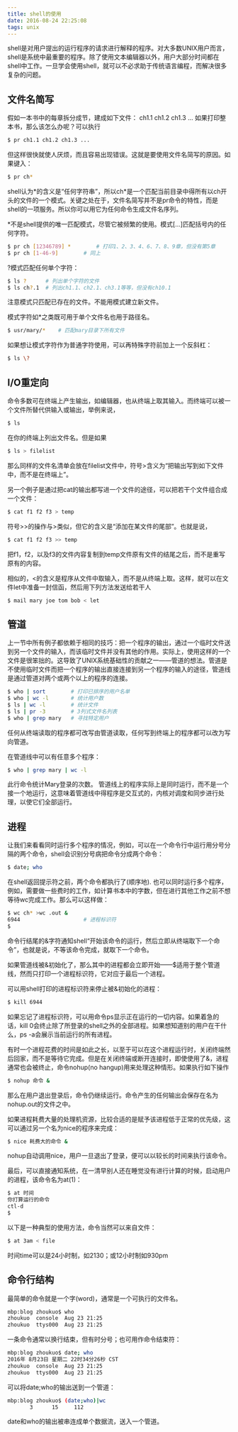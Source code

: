 ```yaml
---
title: shell的使用
date: 2016-08-24 22:25:08
tags: unix
---
```

shell是对用户提出的运行程序的请求进行解释的程序。对大多数UNIX用户而言，shell是系统中最重要的程序。除了使用文本编辑器以外，用户大部分时间都在shell中工作。一旦学会使用shell，就可以不必求助于传统语言编程，而解决很多复杂的问题。
<!--more-->

## 文件名简写
假如一本书中的每章拆分成节，建成如下文件：
ch1.1
ch1.2
ch1.3
...
如果打印整本书，那么该怎么办呢？可以执行
```bash
$ pr ch1.1 ch1.2 ch1.3 ...
```
但这样很快就使人厌烦，而且容易出现错误。这就是要使用文件名简写的原因。如果键入：
```bash
$ pr ch*
```
shell认为\*的含义是“任何字符串”，所以ch*是一个匹配当前目录中得所有以ch开头的文件的一个模式。关键之处在于，文件名简写并不是pr命令的特性，而是shell的一项服务。所以你可以用它为任何命令生成文件名序列。

\*不是shell提供的唯一匹配模式，尽管它被频繁的使用。模式[...]匹配括号内的任何字符。
```bash
$ pr ch [12346789] *		# 打印1、2、3、4、6、7、8、9章，但没有第5章
$ pr ch [1-46-9]		# 同上
```

?模式匹配任何单个字符：
```bash
$ ls ?		# 列出单个字符的文件
$ ls ch?.1	# 列出ch1.1、ch2.1、ch3.1等等，但没有ch10.1
```
注意模式只匹配已存在的文件。不能用模式建立新文件。

模式字符如\*之类既可用于单个文件名也用于路径名。
```bash
$ usr/mary/*	# 匹配mary目录下所有文件
```
如果想让模式字符作为普通字符使用，可以再特殊字符前加上一个反斜杠：
```bash
$ ls \?
```

## I/O重定向
命令多数可在终端上产生输出，如编辑器，也从终端上取其输入。而终端可以被一个文件所替代供输入或输出，举例来说，
```bash
$ ls
```
在你的终端上列出文件名。但是如果
```bash
$ ls > filelist
```
那么同样的文件名清单会放在filelist文件中，符号>含义为“把输出写到如下文件中，而不是在终端上”。

另一个例子是通过把cat的输出都写进一个文件的途径，可以把若干个文件组合成一个文件：
```bash
$ cat f1 f2 f3 > temp
```
符号>>的操作与>类似，但它的含义是“添加在某文件的尾部”。也就是说，
```bash
$ cat f1 f2 f3 >> temp
```
把f1，f2，以及f3的文件内容复制到temp文件原有文件的结尾之后，而不是重写原有的内容。

相似的，<的含义是程序从文件中取输入，而不是从终端上取。这样，就可以在文件let中准备一封信函，然后用下列方法发送给若干人
```bash
$ mail mary joe tom bob < let
```

## 管道
上一节中所有例子都依赖于相同的技巧：把一个程序的输出，通过一个临时文件送到另一个文件的输入，而该临时文件并没有其他的作用。实际上，使用这样的一个文件是很笨拙的。这导致了UNIX系统基础性的贡献之一——管道的想法。管道是不使用临时文件而把一个程序的输出直接连接到另一个程序的输入的途径，管道线是通过管道对两个或两个以上的程序的连接。
```bash
$ who | sort		# 打印已排序的用户名单
$ who | wc -l 		# 统计用户数
$ ls | wc -l 		# 统计文件
$ ls | pr -3 		# 3列式文件名列表
$ who | grep mary 	# 寻找特定用户
```
任何从终端读取的程序都可改写由管道读取，任何写到终端上的程序都可以改为写向管道。

在管道线中可以有任意多个程序：
```bash
$ who | grep mary | wc -l
```
此行命令统计Mary登录的次数。
管道线上的程序实际上是同时运行，而不是一个接一个地运行，这意味着管道线中得程序是交互式的，内核对调度和同步进行处理，以使它们全部运行。

## 进程
让我们来看看同时运行多个程序的情况，例如，可以在一个命令行中运行用分号分隔的两个命令，shell会识别分号病把命令分成两个命令：
```bash
$ date; who
```
在shell返回提示符之前，两个命令都执行了(顺序地).
也可以同时运行多个程序，例如，需要做一些费时的工作，如计算书本中的字数，但在进行其他工作之前不想等待wc完成工作。那么可以这样做：
```bash
$ wc ch* >wc .out &
6944					# 进程标识符
$
```
命令行结尾的&字符通知shell“开始该命令的运行，然后立即从终端取下一个命令”，也就是说，不等该命令完成，就取下一个命令。

如果管道线被&初始化了，那么其中的进程都会立即开始——$适用于整个管道线，然而只打印一个进程标识符，它对应于最后一个进程。

可以用shell打印的进程标识符来停止被&初始化的进程：
```bash
$ kill 6944
```
如果忘记了进程标识符，可以用命令ps显示正在运行的一切内容。如果着急的话，kill 0会终止除了所登录的shell之外的全部进程。如果想知道别的用户在干什么，ps -a会展示当前运行的所有进程。

有时一个进程花费的时间是如此之长，以至于可以在这个进程运行时，关闭终端然后回家，而不是等待它完成。但是在关闭终端或断开连接时，即使使用了&，进程通常也会被终止，命令nohup(no hangup)用来处理这种情形。如果执行如下操作
```bash
$ nohup 命令 &
```
那么在用户退出登录后，命令仍继续运行。命令产生的任何输出会保存在名为nohup.out的文件之中。

如果进程耗费大量的处理机资源，比较合适的是赋予该进程低于正常的优先级，这可以通过另一个名为nice的程序来完成：
```bash
$ nice 耗费大的命令 &
```
nohup自动调用nice，用户一旦退出了登录，便可以以较长的时间来执行该命令。

最后，可以直接通知系统，在一清早别人还在睡觉没有进行计算的时候，启动用户的进程，该命令名为at(1)：
```bash
$ at 时间
你打算运行的命令
ctl-d
$
```
以下是一种典型的使用方法，命令当然可以来自文件：
```bash
$ at 3am < file
```
时间time可以是24小时制，如2130；或12小时制如930pm

## 命令行结构

最简单的命令就是一个字(word)，通常是一个可执行的文件名。

```bash
mbp:blog zhoukuo$ who
zhoukuo  console  Aug 23 21:25 
zhoukuo  ttys000  Aug 23 21:25 
```

一条命令通常以换行结束，但有时分号；也可用作命令结束符：

```bash
mbp:blog zhoukuo$ date; who
2016年 8月23日 星期二 22时34分26秒 CST
zhoukuo  console  Aug 23 21:25 
zhoukuo  ttys000  Aug 23 21:25 
```
可以将date;who的输出送到一个管道：

```bash
mbp:blog zhoukuo$ (date;who)|wc
       3      15     112
```
date和who的输出被串连成单个数据流，送入一个管道。

